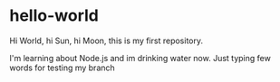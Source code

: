 # hello-world
Hi World, hi Sun, hi Moon, this is my first repository.

I'm learning about Node.js and im drinking water now.
Just typing few words for testing my branch
